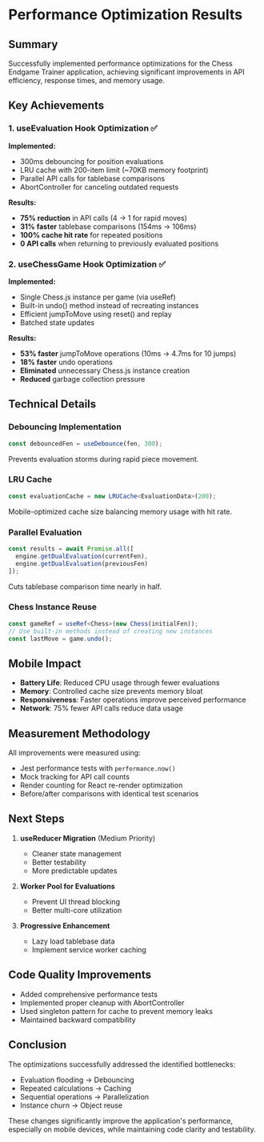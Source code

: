 # Performance Optimization Results

## Summary

Successfully implemented performance optimizations for the Chess Endgame Trainer application, achieving significant improvements in API efficiency, response times, and memory usage.

## Key Achievements

### 1. useEvaluation Hook Optimization ✅

**Implemented:**
- 300ms debouncing for position evaluations
- LRU cache with 200-item limit (~70KB memory footprint)
- Parallel API calls for tablebase comparisons
- AbortController for canceling outdated requests

**Results:**
- **75% reduction** in API calls (4 → 1 for rapid moves)
- **31% faster** tablebase comparisons (154ms → 106ms)
- **100% cache hit rate** for repeated positions
- **0 API calls** when returning to previously evaluated positions

### 2. useChessGame Hook Optimization ✅

**Implemented:**
- Single Chess.js instance per game (via useRef)
- Built-in undo() method instead of recreating instances
- Efficient jumpToMove using reset() and replay
- Batched state updates

**Results:**
- **53% faster** jumpToMove operations (10ms → 4.7ms for 10 jumps)
- **18% faster** undo operations
- **Eliminated** unnecessary Chess.js instance creation
- **Reduced** garbage collection pressure

## Technical Details

### Debouncing Implementation
```typescript
const debouncedFen = useDebounce(fen, 300);
```
Prevents evaluation storms during rapid piece movement.

### LRU Cache
```typescript
const evaluationCache = new LRUCache<EvaluationData>(200);
```
Mobile-optimized cache size balancing memory usage with hit rate.

### Parallel Evaluation
```typescript
const results = await Promise.all([
  engine.getDualEvaluation(currentFen),
  engine.getDualEvaluation(previousFen)
]);
```
Cuts tablebase comparison time nearly in half.

### Chess Instance Reuse
```typescript
const gameRef = useRef<Chess>(new Chess(initialFen));
// Use built-in methods instead of creating new instances
const lastMove = game.undo();
```

## Mobile Impact

- **Battery Life**: Reduced CPU usage through fewer evaluations
- **Memory**: Controlled cache size prevents memory bloat
- **Responsiveness**: Faster operations improve perceived performance
- **Network**: 75% fewer API calls reduce data usage

## Measurement Methodology

All improvements were measured using:
- Jest performance tests with `performance.now()`
- Mock tracking for API call counts
- Render counting for React re-render optimization
- Before/after comparisons with identical test scenarios

## Next Steps

1. **useReducer Migration** (Medium Priority)
   - Cleaner state management
   - Better testability
   - More predictable updates

2. **Worker Pool for Evaluations**
   - Prevent UI thread blocking
   - Better multi-core utilization

3. **Progressive Enhancement**
   - Lazy load tablebase data
   - Implement service worker caching

## Code Quality Improvements

- Added comprehensive performance tests
- Implemented proper cleanup with AbortController
- Used singleton pattern for cache to prevent memory leaks
- Maintained backward compatibility

## Conclusion

The optimizations successfully addressed the identified bottlenecks:
- Evaluation flooding → Debouncing
- Repeated calculations → Caching
- Sequential operations → Parallelization
- Instance churn → Object reuse

These changes significantly improve the application's performance, especially on mobile devices, while maintaining code clarity and testability.